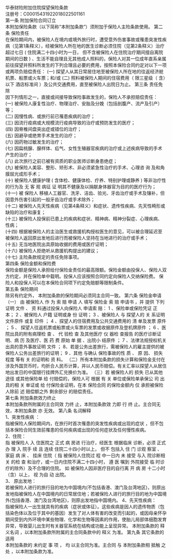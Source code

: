 华泰财险附加住院探望保险条款   
注册号：C00015431922018022501161      
第一条     附加保险合同订立   
本附加保险条款（以下简称“本附加条款”）须附加于保险人主险条款使用。 
第二条     保险责任   
在保险期间内，被保险人在境内或境外旅行时，遭受意外伤害事故或罹患突发性疾病（见第1条释义），经被保险人所在地的医生诊断必须住院（见第2条释义）治疗超过七日 ( 住院满二十四小时为一日， 但不含被保险人在住院治疗期间擅自离院期间的日数  ) 、生活不能自理且无其他成人照料的，保险人对其一位成年直系亲属前往探望并照料所发生的下列合理且必要的费用，按照本保险合同约定对以下一项或两项负赔偿责任： 
(一)   探望人从其日常居住地至被保险人所在地的往返经济舱机票、船票或火车票；和/或 
(二)   照料被保险人期间的住宿费用（ 限三星级（  含）以下  酒店标准间  ）及公共交通费用，直至被保险人出院日为止。 
第三条     责任免除   
因下列情形之一，直接或间接导致保险事故发生的，保险人不承担赔偿责任：   
(一)   被保险人康复性治疗、物理治疗、安胎及分娩（包括剖腹产、流产及引产）等；    
(二)   因慢性病、或旅行前已罹患疾病的治疗；   
(三)   因流行疫病或大规模流行疫病导致的治疗或预防发生的医疗；   
(四)   因脊椎间盘突出症或错位的治疗；   
(五)   因避孕或绝育手术发生的治疗；   
(六)   因药物过敏发生的治疗；   
(七)   因扁桃腺、腺样体、疝气、女性生殖器官疾病的治疗或上述疾病导致的手术产生的治疗；   
(八)   此次旅行之前已被有资质的职业医师诊断身患绝症；   
(九)   被保险人美容、整形、矫形术、非必须紧急性治疗的手术、心理咨  询  及和角膜屈光成形手术；   
(十)   被保险人健康护理  (  含体检、健康体检、疗养、特别护理或静养  )   等非治疗性的行为及  无  客  观  病征  证  明其不健康及以捐献身体器官为目的的医疗行为；   
(十一)   被  保险人  移植人工器官、洗牙、洁齿、验光、牙齿治疗或手术及镶补，但因意外伤害引起的一般牙齿治疗或手术除外；   
(十二)   被保险人先天性疾病（见第4条释义）和症状、遗传性疾病、先天性畸形或缺陷的治疗和康复；   
(十三)   被保险人投保前已患上的疾病和症状、精神病、精神分裂症、心理疾病、性病；   
(十四)   根据被保险人的主治医生或救援机构授权医生的意见，可以被合理延迟至被保险人返回原出发地后进行而被保险人坚持在当地进行的治疗或手术；   
(十五)   无当地医院出具原始收据的费用或医疗证明；   
(十六)   被保险人拒绝听从救援机构提出的建议；   
(十七)   主险条款规定的责任免除事项。   
第四条     保险金额和保险费   
保险金额是保险人承担给付保险金责任的最高限额。保险金额由投保人、保险人双方约定，并在保险单中载明。投保人应该按照合同约定向保险人交纳保险费。 保险人和投保人可以在本保险合同项下约定免赔额等限制条件。   
第五条     保险期间   
除另有约定外， 本附加条款的保险期间必须同主合同一致。 
第六条     保险金申请   
（一） 由 被保险人 作 为 索 赔 申请 人 填写 保险金 索 赔 申请书 ，并 提供 下列证明 文件 、 资 料通过投保人向保险人 申请索 赔： 
1 、保险单或保险凭证 正 本； 
2 、被保险人 户籍 证明或身 份 证明； 
3 、被保险人 与 探望人的 关 系证明 文件原件 或复 印件 ； 
4 、探望人的住宿费用及公共交通费用的 清 单及发票 原件 ； 
5 、 探望人往返机票或船票或火车票的发票或收据原件及登机牌原件 ； 
6 、医院出具的附有病理检 查 、 代 验检 查 及其他医疗 仪 器检 查报告 的医疗诊断证明、病 历 及医疗、医 药 费 原始 单 据 、出院小 结原件 ； 
7 、法律法规授权机关出具的意外事故证明 文件 ； 
8、若是公务出差旅行，需被保险人的雇主提供的被保险人公务出差旅行的证明； 
9 、其他 与确认 保险事故的性 质 、 原 因、 损失程度 等有 关 的证明和 资 料。 
（二）所有本附加条款的损失计算和保险金支付在涉及外国货币时，均折合人民币计算，并以人民币赔偿。有关汇率以探望人从居住地出发日的中国银行挂牌外汇兑换价为准。 
（三）若  被保险人的  损失  已从其他  途径  或其他保险单  给  付赔偿的，保险人可  根据  有  关  单位或保险单承保公  司  出具的相  关  单证或  给  付保险金证明，在本  保险合同  的保险金额内  仅  承担被保险人除前  述  赔偿额之外  剩余部分  的赔偿责任。  
第七条     附加条款效力终止   
本附加条款所附属的主合同效 力终 止，本附加条款效 力即 行 终 止。主合同无效，本附加条款 亦 无效。 
第八条     名词解释   
1、突发性疾病  ：  
指被保险人保险期间内，在旅行时首次罹患的突发性疾病或出现的症状 ，但不包括本保险合同生效前罹患的任何疾病或出现的任何症状及任何慢性疾病。   
2、住院：   
指 被保险人 入 住医院之 正式 病 房进 行治疗，经医生 根据临床 诊断，必须 正式办 理 入 院手 续 且 连续 住院二十四小时以上， 但不  包括入  住  门  诊观  察室  、  家庭  病  床  、  挂床  住院（  指  被保险人住院过  程  中一日内  未  接受  与入  院诊断相  关  的检  查  和治疗，或一日内住院不满二十四小时，  遵  医  嘱到  外院接受  临  时诊疗的除外）及不合理的住院。  如  被保险人因非医疗目的自行离  开  病  房  十二小时（含）以上，  视  为自  动  出院。   
3、  原出发地：  
    若被保险人进行的旅行目的地为中国境内(不包括香港、澳门及台湾地区)，则原出发地指被保险人在中国境内的日常居住地；若被保险人进行的旅行目的地为中国境外(包括香港、澳门及台湾地区)，则原出发地指中国境内。 
4、先天性疾病：  
指被保险人一出生就具有的疾病（症状或体征）。这些疾病是因人的遗传物质（包括染色体以及位于其中的基因）发生了对人体有害的改变而引起的，或因母亲怀孕期间受到内外环境中某些物理、化学和生物等因素的作用，使胎儿局部体细胞发育异常，导致婴儿出生时有关器官系统在结构或功能上呈现异常。 
本附加条款的 释义名词 ，以本附加条款所附属的主合同条款中的 释义 为准。 
第九条     其它条款的适用   
本附加条款的 未约定 事 项 ， 均 以主合同为准。主合同 与 本附加条款相 抵触 之 处 ，以本附加条款为准。 

